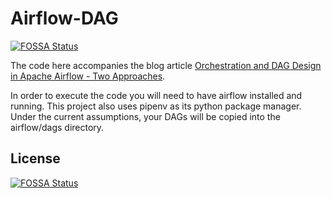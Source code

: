 <!--
#
# Modifications © 2019 Hashmap, Inc
#
# Licensed under the Apache License, Version 2.0 (the "License");
# you may not use this file except in compliance with the License.
# You may obtain a copy of the License at
#
#     http://www.apache.org/licenses/LICENSE-2.0
#
# Unless required by applicable law or agreed to in writing, software
# distributed under the License is distributed on an "AS IS" BASIS,
# WITHOUT WARRANTIES OR CONDITIONS OF ANY KIND, either express or implied.
# See the License for the specific language governing permissions and
# limitations under the License.

-->

# Airflow-DAG
[![FOSSA Status](https://app.fossa.io/api/projects/git%2Bgithub.com%2Fhashmapinc%2FAirflow-DAG.svg?type=shield)](https://app.fossa.io/projects/git%2Bgithub.com%2Fhashmapinc%2FAirflow-DAG?ref=badge_shield)


The code here accompanies the blog article [Orchestration and DAG Design in Apache Airflow - Two Approaches](https://medium.com/hashmapinc/orchestration-and-dag-design-in-apache-airflow-two-approaches-35edd3eaf7c0). 

In order to execute the code you will need to have airflow installed and running. This project also uses
pipenv as its python package manager. Under the current assumptions, your DAGs will be copied into the airflow/dags directory.




## License
[![FOSSA Status](https://app.fossa.io/api/projects/git%2Bgithub.com%2Fhashmapinc%2FAirflow-DAG.svg?type=large)](https://app.fossa.io/projects/git%2Bgithub.com%2Fhashmapinc%2FAirflow-DAG?ref=badge_large)